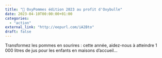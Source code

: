 ```yaml
---
title: "🍎 OxyPommes édition 2023 au profit d'Oxybulle"
date: 2023-04-10T00:00:00+01:00
categories: 
  - "action"
external_link: "http://eepurl.com/iA2Bto"
draft: false
---
```

Transformez les pommes en sourires : cette année, aidez-nous à atteindre 1 000 litres de jus pour les enfants en maisons d’accueil...
